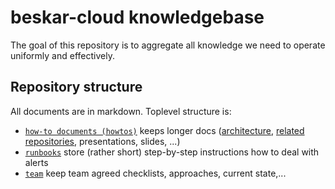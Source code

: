 # beskar-cloud knowledgebase

The goal of this repository is to aggregate all knowledge we need to operate uniformly and effectively.

## Repository structure

All documents are in markdown. Toplevel structure is:
 * [`how-to documents (howtos)`](howtos/) keeps longer docs ([architecture](howtos/architecture.md), [related repositories](howtos/repositories.md), presentations, slides, ...)
 * [`runbooks`](runbooks/) store (rather short) step-by-step instructions how to deal with alerts
 * [`team`](team/) keep team agreed checklists, approaches, current state,...

